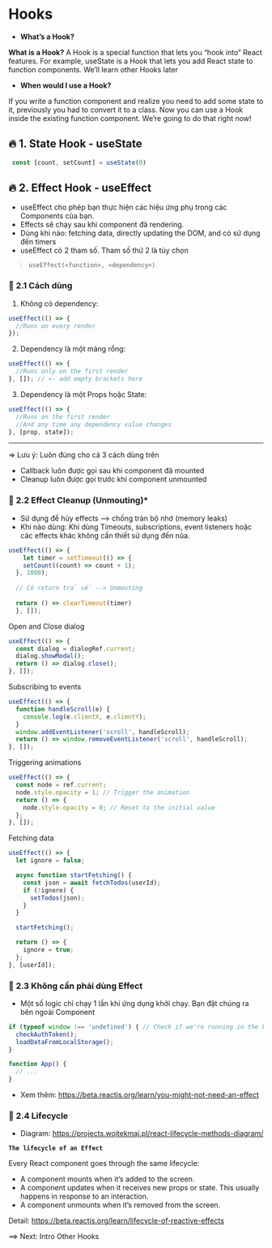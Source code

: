 # Hooks

- **What’s a Hook?**

**What is a Hook?** A Hook is a special function that lets you “hook into” React features. For example, useState is a Hook that lets you add React state to function components. We’ll learn other Hooks later

- **When would I use a Hook?**

If you write a function component and realize you need to add some state to it, previously you had to convert it to a class. Now you can use a Hook inside the existing function component. We’re going to do that right now!

## 🔥 1. State Hook - useState

```js
 const [count, setCount] = useState(0)
```

## 🔥 2. Effect Hook - useEffect

- useEffect cho phép bạn thực hiện các hiệu ứng phụ trong các Components của bạn.
- Effects sẽ chạy sau khi component đã rendering.
- Dùng khi nào: fetching data, directly updating the DOM, and có sử dụng đến timers
- useEffect có 2 tham số. Tham số thứ 2 là tùy chọn

> `useEffect(<function>, <dependency>)`

### 🔷 **2.1 Cách dùng**

1. Không có dependency:

```js
useEffect(() => {
  //Runs on every render
});
```

2. Dependency là một mảng rổng:

```js
useEffect(() => {
  //Runs only on the first render
}, []); // <- add empty brackets here
```

3. Dependency là một Props hoặc State:

```js
useEffect(() => {
  //Runs on the first render
  //And any time any dependency value changes
}, [prop, state]);
```

-------------------------------
=> Lưu ý: Luôn đúng cho cả 3 cách dùng trên

- Callback luôn được gọi sau khi component đã mounted
- Cleanup luôn được gọi trước khi component unmounted

### 🔷 **2.2 Effect Cleanup (Unmouting)***

- Sử dụng để hủy effects --> chống tràn bộ nhớ (memory leaks)
- Khi nào dùng: Khi dùng Timeouts, subscriptions, event listeners hoặc các effects khác không cần thiết sử dụng đến nũa.

```js
useEffect(() => {
    let timer = setTimeout(() => {
    setCount((count) => count + 1);
  }, 1000);
  
  // Có return trả về --> Unmouting
  
  return () => clearTimeout(timer)
  }, []);
```
 Open and Close dialog
```js
useEffect(() => {
  const dialog = dialogRef.current;
  dialog.showModal();
  return () => dialog.close();
}, []);
```
Subscribing to events

```js
useEffect(() => {
  function handleScroll(e) {
    console.log(e.clientX, e.clientY);
  }
  window.addEventListener('scroll', handleScroll);
  return () => window.removeEventListener('scroll', handleScroll);
}, []);
```
Triggering animations
```js
useEffect(() => {
  const node = ref.current;
  node.style.opacity = 1; // Trigger the animation
  return () => {
    node.style.opacity = 0; // Reset to the initial value
  };
}, []);
```
Fetching data
```js
useEffect(() => {
  let ignore = false;

  async function startFetching() {
    const json = await fetchTodos(userId);
    if (!ignore) {
      setTodos(json);
    }
  }

  startFetching();

  return () => {
    ignore = true;
  };
}, [userId]);
```

### 🔷 **2.3 Không cần phải dùng Effect**

- Một số logic chỉ chạy 1 lần khi ứng dụng khởi chạy. Bạn đặt chúng ra bên ngoài Component

```js
if (typeof window !== 'undefined') { // Check if we're running in the browser.
  checkAuthToken();
  loadDataFromLocalStorage();
}

function App() {
  // ...
}
```

- Xem thêm: <https://beta.reactjs.org/learn/you-might-not-need-an-effect>

### 🔷 **2.4 Lifecycle**

 - Diagram: <https://projects.wojtekmaj.pl/react-lifecycle-methods-diagram/>

**`The lifecycle of an Effect`**

Every React component goes through the same lifecycle:

- A component mounts when it’s added to the screen.
- A component updates when it receives new props or state. This usually happens in response to an interaction.
- A component unmounts when it’s removed from the screen.

Detail: <https://beta.reactjs.org/learn/lifecycle-of-reactive-effects>

==> Next: Intro Other Hooks